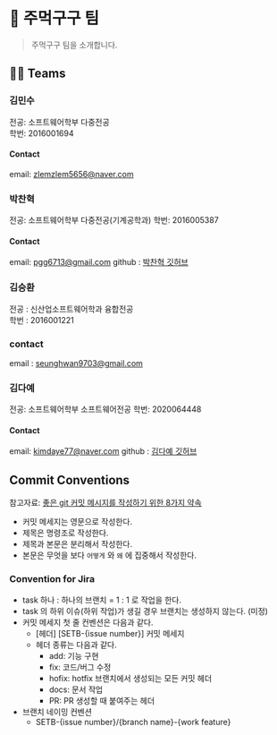 # 👊 주먹구구 팀

> 주먹구구 팀을 소개합니다.

## 🚴‍♂️ Teams

### 김민수

전공: 소프트웨어학부 다중전공  
학번: 2016001694

#### Contact

email: zlemzlem5656@naver.com

### 박찬혁

전공: 소프트웨어학부 다중전공(기계공학과)
학번: 2016005387

#### Contact

email: pgg6713@gmail.com
github : [박찬혁 깃허브](https://github.com/ChanhyukPark-Tech)

### 김승환

전공 : 신산업소프트웨어학과 융합전공  
학번 : 2016001221

### contact

email : seunghwan9703@gmail.com

### 김다예

전공: 소프트웨어학부 소프트웨어전공
학번: 2020064448

#### Contact

email: kimdaye77@naver.com
github : [김다예 깃허브](https://github.com/kimdaye77)

## Commit Conventions

참고자료: [좋은 git 커밋 메시지를 작성하기 위한 8가지 약속](https://djkeh.github.io/articles/How-to-write-a-git-commit-message-kor/)

- 커밋 메세지는 영문으로 작성한다.
- 제목은 명령조로 작성한다.
- 제목과 본문은 분리해서 작성한다.
- 본문은 무엇을 보다 `어떻게` 와 `왜` 에 집중해서 작성한다.

### Convention for Jira

- task 하나 : 하나의 브랜치 = 1 : 1 로 작업을 한다.
- task 의 하위 이슈(하위 작업)가 생길 경우 브랜치는 생성하지 않는다. (미정)
- 커밋 메세지 첫 줄 컨벤션은 다음과 같다.
  - [헤더] [SETB-{issue number}] 커밋 메세지
  - 헤더 종류는 다음과 같다.
    - add: 기능 구현
    - fix: 코드/버그 수정
    - hofix: hotfix 브랜치에서 생성되는 모든 커밋 헤더
    - docs: 문서 작업
    - PR: PR 생성할 때 붙여주는 헤더
- 브랜치 네이밍 컨벤션
  - SETB-{issue number}/{branch name}-{work feature}
